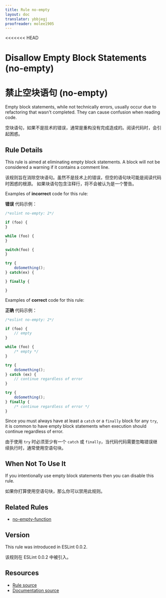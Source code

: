 ```yaml
---
title: Rule no-empty
layout: doc
translator: ybbjegj
proofreader: molee1905
---
```

<!-- Note: No pull requests accepted for this file. See README.md in the root directory for details. -->
<<<<<<< HEAD
# Disallow Empty Block Statements (no-empty)

# 禁止空块语句 (no-empty)

Empty block statements, while not technically errors, usually occur due to refactoring that wasn't completed. They can cause confusion when reading code.

空块语句，如果不是技术的错误，通常是重构没有完成造成的。阅读代码时，会引起困惑。

## Rule Details

This rule is aimed at eliminating empty block statements. A block will not be considered a warning if it contains a comment line.

该规则旨在消除空块语句。虽然不是技术上的错误，但空的语句块可能是阅读代码时困惑的根源。
如果块语句包含注释行，将不会被认为是一个警告。

Examples of **incorrect** code for this rule:

**错误** 代码示例：

```js
/*eslint no-empty: 2*/

if (foo) {
}

while (foo) {
}

switch(foo) {
}

try {
    doSomething();
} catch(ex) {

} finally {

}
```

Examples of **correct** code for this rule:

**正确** 代码示例：

```js
/*eslint no-empty: 2*/

if (foo) {
    // empty
}

while (foo) {
    /* empty */
}

try {
    doSomething();
} catch (ex) {
    // continue regardless of error
}

try {
    doSomething();
} finally {
    /* continue regardless of error */
}
```

Since you must always have at least a `catch` or a `finally` block for any `try`, it is common to have empty block statements when execution should continue regardless of error.

由于使用 `try` 时必须至少有一个 `catch` 或 `finally`，当代码代码需要忽略错误继续执行时，通常使用空语句块。

## When Not To Use It

If you intentionally use empty block statements then you can disable this rule.
 
如果你打算使用空语句块，那么你可以禁用此规则。

## Related Rules

* [no-empty-function](./no-empty-function)

## Version

This rule was introduced in ESLint 0.0.2.

该规则在 ESLint 0.0.2 中被引入。

## Resources

* [Rule source](https://github.com/eslint/eslint/tree/master/lib/rules/no-empty.js)
* [Documentation source](https://github.com/eslint/eslint/tree/master/docs/rules/no-empty.md)

